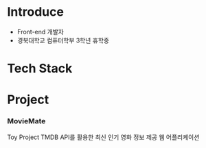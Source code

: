 # Introduce
* Front-end 개발자
* 경북대학교 컴퓨터학부 3학년 휴학중

# Tech Stack


# Project
### MovieMate
Toy Project 
TMDB API를 활용한 최신 인기 영화 정보 제공 웹 어플리케이션

<!--
**GyunHeee/GyunHeee** is a ✨ _special_ ✨ repository because its `README.md` (this file) appears on your GitHub profile.

Here are some ideas to get you started:

- 🔭 I’m currently working on ...
- 🌱 I’m currently learning ...
- 👯 I’m looking to collaborate on ...
- 🤔 I’m looking for help with ...
- 💬 Ask me about ...
- 📫 How to reach me: ...
- 😄 Pronouns: ...
- ⚡ Fun fact: ...
-->
